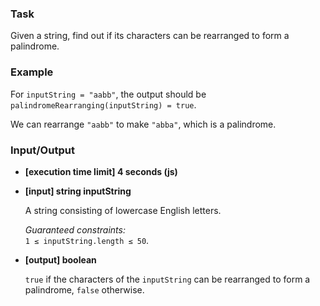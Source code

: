 ### Task

Given a string, find out if its characters can be rearranged to form a palindrome.

### Example

For `inputString = "aabb"`, the output should be  
`palindromeRearranging(inputString) = true`.

We can rearrange `"aabb"` to make `"abba"`, which is a palindrome.

### Input/Output

- **[execution time limit] 4 seconds (js)**
- **[input] string inputString**

  A string consisting of lowercase English letters.

  _Guaranteed constraints:_  
  `1 ≤ inputString.length ≤ 50`.

- **[output] boolean**

  `true` if the characters of the `inputString` can be rearranged to form a palindrome, `false` otherwise.
